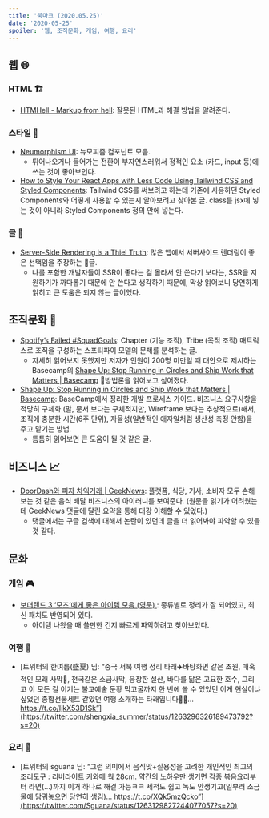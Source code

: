 ```yaml
---
title: '북마크 (2020.05.25)'
date: '2020-05-25'
spoiler: '웹, 조직문화, 게임, 여행, 요리'
---
```


## 웹 🌐

### HTML 🏗️

- [HTMHell - Markup from hell](https://www.htmhell.dev/): 잘못된 HTML과 해결 방법을 알려준다.

### 스타일 🎨

- [Neumorphism UI](https://demo.themesberg.com/neumorphism-ui/?ref=producthunt): 뉴모피즘 컴포넌트 모음.
  - 튀어나오거나 들어가는 전환이 부자연스러워서 정적인 요소 (카드, input 등)에 쓰는 것이 좋아보인다.
- [How to Style Your React Apps with Less Code Using Tailwind CSS and Styled Components](https://www.freecodecamp.org/news/how-to-style-your-react-apps-with-less-code-using-tailwind-css-and-styled-components/): Tailwind CSS를 써보려고 하는데 기존에 사용하던 Styled Components와 어떻게 사용할 수 있는지 알아보려고 찾아본 글. class를 jsx에 넣는 것이 아니라 Styled Components 정의 안에 넣는다.

### 글 📖

- [Server-Side Rendering is a Thiel Truth](https://timr.co/server-side-rendering-is-a-thiel-truth): 많은 앱에서 서버사이드 렌더링이 좋은 선택임을 주장하는 글.
  - 나를 포함한 개발자들이 SSR이 좋다는 걸 몰라서 안 쓴다기 보다는, SSR을 지원하기가 까다롭기 때문에 안 쓴다고 생각하기 때문에, 막상 읽어보니 당연하게 읽히고 큰 도움은 되지 않는 글이었다.

## 조직문화 🤝

- [Spotify’s Failed #SquadGoals](https://www.jeremiahlee.com/posts/failed-squad-goals/): Chapter (기능 조직), Tribe (목적 조직) 매트릭스로 조직을 구성하는 스포티파이 모델의 문제를 분석하는 글.
  - 자세히 읽어보지 못했지만 저자가 인원이 200명 미만일 때 대안으로 제시하는 Basecamp의 [Shape Up: Stop Running in Circles and Ship Work that Matters | Basecamp](https://basecamp.com/shapeup) 방법론을 읽어보고 싶어졌다.
- [Shape Up: Stop Running in Circles and Ship Work that Matters | Basecamp](https://basecamp.com/shapeup): BaseCamp에서 정리한 개발 프로세스 가이드. 비즈니스 요구사항을 적당히 구체화 (말, 문서 보다는 구체적지만, Wireframe 보다는 추상적으로)해서, 조직에 충분한 시간(6주 단위), 자율성(일반적인 애자일처럼 생산성 측정 안함)을 주고 맡기는 방법.
  - 틈틈히 읽어보면 큰 도움이 될 것 같은 글.

## 비즈니스 📈

- [DoorDash와 피자 차익거래 | GeekNews](https://news.hada.io/topic?id=2110): 플랫폼, 식당, 기사, 소비자 모두 손해보는 것 같은 음식 배달 비즈니스의 아이러니를 보여준다. (원문을 읽기가 어려웠는데 GeekNews 댓글에 달린 요약을 통해 대강 이해할 수 있었다.)
  - 댓글에서는 구글 검색에 대해서 논란이 있던데 글을 더 읽어봐야 파악할 수 있을 것 같다.

## 문화

### 게임 🎮

- [보더랜드 3 ‘모즈’에게 좋은 아이템 모음 (영문) ](https://forums.gearboxsoftware.com/t/guide-top-gear-for-moze-the-gunner/40359870): 종류별로 정리가 잘 되어있고, 최신 패치도 반영되어 있다.
  - 아이템 나왔을 때 쓸만한 건지 빠르게 파악하려고 찾아보았다.

### 여행 🧳

- [트위터의 한여름(盛夏) 님: “중국 서북 여행 정리 타래✈️바탕화면 같은 초원, 매혹적인 모래 사막🐪, 천국같은 소금사막, 웅장한 설산, 바다를 닮은 고요한 호수, 그리고 이 모든 걸 이기는 불교예술 둔황 막고굴까지 한 번에 볼 수 있었던 이게 현실이냐 싶었던 종합선물세트 같았던 여행 소개하는 타래입니다🙋‍♀️… https://t.co/IjkX53D1Sk”](https://twitter.com/shengxia_summer/status/1263296326189473792?s=20)

### 요리 🍳

- [트위터의 sguana 님: “그런 의미에서 음식맛+실용성을 고려한 개인적인 최고의 조리도구 : 리버라이트 키와메 웍 28cm. 약간의 노하우만 생기면 각종 볶음요리부터 라면(…)까지 이거 하나로 해결 가능ㅋㅋ 세척도 쉽고 녹도 안생기고(일부러 소금물에 담궈놓으면 당연히 생김)… https://t.co/XQk5mzQcko”](https://twitter.com/Sguana/status/1263129827244077057?s=20)
